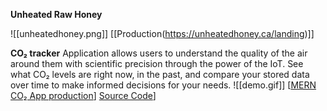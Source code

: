 **Unheated Raw Honey**

![[unheatedhoney.png]]
[[Production(https://unheatedhoney.ca/landing)]]

**CO₂ tracker** 
Application allows users to understand the quality of the air around them with scientific precision through the power of the IoT. See what CO₂ levels are right now, in the past, and compare your stored data over time to make informed decisions for your needs.
![[demo.gif]]
[[MERN CO₂ App production](https://mern-co2-tracker.herokuapp.com/)]
[Source Code](https://github.com/DiLiubarets/MERN_CO2)]